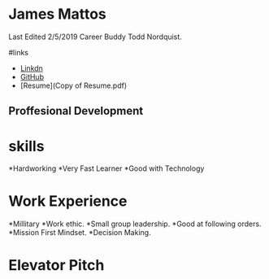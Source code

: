 # James Mattos
 
Last Edited 2/5/2019
Career Buddy Todd Nordquist.

#links
* [Linkdn](https://www.linkedin.com/in/james-mattos-77914317a/)
* [GitHub](https://github.com/jamesmattos55/jamesmattos55.github.io)
* [Resume](Copy of Resume.pdf)
## Proffesional Development

# skills
*Hardworking
*Very Fast Learner
*Good with Technology

# Work Experience
*Millitary
  *Work ethic.
  *Small group leadership.
  *Good at following orders.
  *Mission First Mindset.
  *Decision Making.
  
# Elevator Pitch


